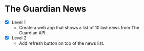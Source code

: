 # The Guardian News

- [x] Level 1
    * Create a web app that shows a list of 10 last news from The Guardian API.
- [x] Level 2
    * Add refresh button on top of the news list.